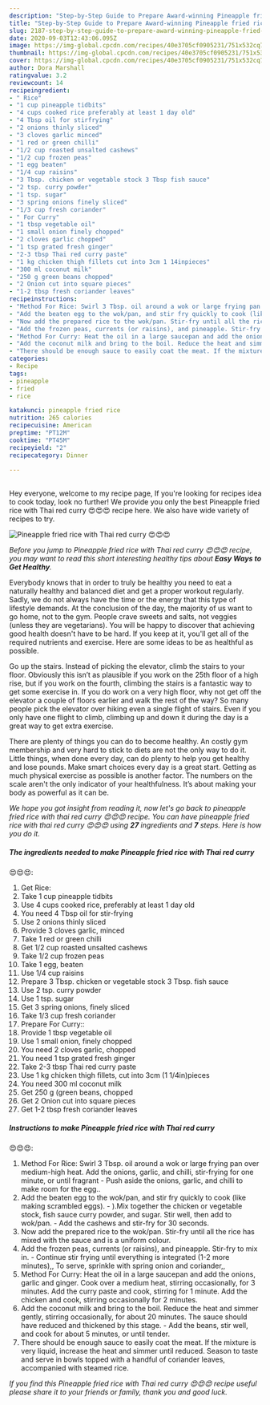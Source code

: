 ```yaml
---
description: "Step-by-Step Guide to Prepare Award-winning Pineapple fried rice with Thai red curry 😍😍😍"
title: "Step-by-Step Guide to Prepare Award-winning Pineapple fried rice with Thai red curry 😍😍😍"
slug: 2187-step-by-step-guide-to-prepare-award-winning-pineapple-fried-rice-with-thai-red-curry
date: 2020-09-03T12:43:06.095Z
image: https://img-global.cpcdn.com/recipes/40e3705cf0905231/751x532cq70/pineapple-fried-rice-with-thai-red-curry-😍😍😍-recipe-main-photo.jpg
thumbnail: https://img-global.cpcdn.com/recipes/40e3705cf0905231/751x532cq70/pineapple-fried-rice-with-thai-red-curry-😍😍😍-recipe-main-photo.jpg
cover: https://img-global.cpcdn.com/recipes/40e3705cf0905231/751x532cq70/pineapple-fried-rice-with-thai-red-curry-😍😍😍-recipe-main-photo.jpg
author: Dora Marshall
ratingvalue: 3.2
reviewcount: 14
recipeingredient:
- " Rice"
- "1 cup pineapple tidbits"
- "4 cups cooked rice preferably at least 1 day old"
- "4 Tbsp oil for stirfrying"
- "2 onions thinly sliced"
- "3 cloves garlic minced"
- "1 red or green chilli"
- "1/2 cup roasted unsalted cashews"
- "1/2 cup frozen peas"
- "1 egg beaten"
- "1/4 cup raisins"
- "3 Tbsp. chicken or vegetable stock 3 Tbsp fish sauce"
- "2 tsp. curry powder"
- "1 tsp. sugar"
- "3 spring onions finely sliced"
- "1/3 cup fresh coriander"
- " For Curry"
- "1 tbsp vegetable oil"
- "1 small onion finely chopped"
- "2 cloves garlic chopped"
- "1 tsp grated fresh ginger"
- "2-3 tbsp Thai red curry paste"
- "1 kg chicken thigh fillets cut into 3cm 1 14inpieces"
- "300 ml coconut milk"
- "250 g green beans chopped"
- "2 Onion cut into square pieces"
- "1-2 tbsp fresh coriander leaves"
recipeinstructions:
- "Method For Rice: Swirl 3 Tbsp. oil around a wok or large frying pan over medium-high heat. Add the onions, garlic, and chilli, stir-frying for one minute, or until fragrant Push aside the onions, garlic, and chilli to make room for the egg.."
- "Add the beaten egg to the wok/pan, and stir fry quickly to cook (like making scrambled eggs). ).Mix together the chicken or vegetable stock, fish sauce curry powder, and sugar. Stir well, then add to wok/pan. Add the cashews and stir-fry for 30 seconds."
- "Now add the prepared rice to the wok/pan. Stir-fry until all the rice has mixed with the sauce and is a uniform colour."
- "Add the frozen peas, currents (or raisins), and pineapple. Stir-fry to mix in. Continue stir frying until everything is integrated (1-2 more minutes),, To serve, sprinkle with spring onion and coriander,,"
- "Method For Curry: Heat the oil in a large saucepan and add the onions, garlic and ginger. Cook over a medium heat, stirring occasionally, for 3 minutes. Add the curry paste and cook, stirring for 1 minute. Add the chicken and cook, stirring occasionally for 2 minutes."
- "Add the coconut milk and bring to the boil. Reduce the heat and simmer gently, stirring occasionally, for about 20 minutes. The sauce should have reduced and thickened by this stage. Add the beans, stir well, and cook for about 5 minutes, or until tender."
- "There should be enough sauce to easily coat the meat. If the mixture is very liquid, increase the heat and simmer until reduced. Season to taste and serve in bowls topped with a handful of coriander leaves, accompanied with steamed rice."
categories:
- Recipe
tags:
- pineapple
- fried
- rice

katakunci: pineapple fried rice 
nutrition: 265 calories
recipecuisine: American
preptime: "PT12M"
cooktime: "PT45M"
recipeyield: "2"
recipecategory: Dinner

---
```

<br>
Hey everyone, welcome to my recipe page, If you're looking for recipes idea to cook today, look no further! We provide you only the best Pineapple fried rice with Thai red curry
😍😍😍 recipe here. We also have wide variety of recipes to try.
<br>


![Pineapple fried rice with Thai red curry
😍😍😍](https://img-global.cpcdn.com/recipes/40e3705cf0905231/751x532cq70/pineapple-fried-rice-with-thai-red-curry-😍😍😍-recipe-main-photo.jpg)

<i>Before you jump to Pineapple fried rice with Thai red curry
😍😍😍 recipe, you may want to read this short interesting healthy tips about <strong>Easy Ways to Get Healthy</strong>.</i>

Everybody knows that in order to truly be healthy you need to eat a naturally healthy and balanced diet and get a proper workout regularly. Sadly, we do not always have the time or the energy that this type of lifestyle demands. At the conclusion of the day, the majority of us want to go home, not to the gym. People crave sweets and salts, not veggies (unless they are vegetarians). You will be happy to discover that achieving good health doesn't have to be hard. If you keep at it, you'll get all of the required nutrients and exercise. Here are some ideas to be as healthful as possible.

Go up the stairs. Instead of picking the elevator, climb the stairs to your floor. Obviously this isn’t as plausible if you work on the 25th floor of a high rise, but if you work on the fourth, climbing the stairs is a fantastic way to get some exercise in. If you do work on a very high floor, why not get off the elevator a couple of floors earlier and walk the rest of the way? So many people pick the elevator over hiking even a single flight of stairs. Even if you only have one flight to climb, climbing up and down it during the day is a great way to get extra exercise. 

There are plenty of things you can do to become healthy. An costly gym membership and very hard to stick to diets are not the only way to do it. Little things, when done every day, can do plenty to help you get healthy and lose pounds. Make smart choices every day is a great start. Getting as much physical exercise as possible is another factor. The numbers on the scale aren't the only indicator of your healthfulness. It’s about making your body as powerful as it can be. 


<i>We hope you got insight from reading it, now let's go back to pineapple fried rice with thai red curry
😍😍😍 recipe. You can have pineapple fried rice with thai red curry
😍😍😍 using <strong>27</strong> ingredients and <strong>7</strong> steps. Here is how you do it.
</i>

##### The ingredients needed to make Pineapple fried rice with Thai red curry
😍😍😍:

1. Get  Rice:
1. Take 1 cup pineapple tidbits
1. Use 4 cups cooked rice, preferably at least 1 day old
1. You need 4 Tbsp oil for stir-frying
1. Use 2 onions thinly sliced
1. Provide 3 cloves garlic, minced
1. Take 1 red or green chilli
1. Get 1/2 cup roasted unsalted cashews
1. Take 1/2 cup frozen peas
1. Take 1 egg, beaten
1. Use 1/4 cup raisins
1. Prepare 3 Tbsp. chicken or vegetable stock 3 Tbsp. fish sauce
1. Use 2 tsp. curry powder
1. Use 1 tsp. sugar
1. Get 3 spring onions, finely sliced
1. Take 1/3 cup fresh coriander
1. Prepare  For Curry::
1. Provide 1 tbsp vegetable oil
1. Use 1 small onion, finely chopped
1. You need 2 cloves garlic, chopped
1. You need 1 tsp grated fresh ginger
1. Take 2-3 tbsp Thai red curry paste
1. Use 1 kg chicken thigh fillets, cut into 3cm (1 1/4in)pieces
1. You need 300 ml coconut milk
1. Get 250 g (green beans, chopped
1. Get 2 Onion cut into square pieces
1. Get 1-2 tbsp fresh coriander leaves


##### Instructions to make Pineapple fried rice with Thai red curry
😍😍😍:

1. Method For Rice: Swirl 3 Tbsp. oil around a wok or large frying pan over medium-high heat. Add the onions, garlic, and chilli, stir-frying for one minute, or until fragrant - Push aside the onions, garlic, and chilli to make room for the egg..
1. Add the beaten egg to the wok/pan, and stir fry quickly to cook (like making scrambled eggs). - ).Mix together the chicken or vegetable stock, fish sauce curry powder, and sugar. Stir well, then add to wok/pan. - Add the cashews and stir-fry for 30 seconds.
1. Now add the prepared rice to the wok/pan. Stir-fry until all the rice has mixed with the sauce and is a uniform colour.
1. Add the frozen peas, currents (or raisins), and pineapple. Stir-fry to mix in. - Continue stir frying until everything is integrated (1-2 more minutes),, To serve, sprinkle with spring onion and coriander,,
1. Method For Curry: Heat the oil in a large saucepan and add the onions, garlic and ginger. Cook over a medium heat, stirring occasionally, for 3 minutes. Add the curry paste and cook, stirring for 1 minute. Add the chicken and cook, stirring occasionally for 2 minutes.
1. Add the coconut milk and bring to the boil. Reduce the heat and simmer gently, stirring occasionally, for about 20 minutes. The sauce should have reduced and thickened by this stage. - Add the beans, stir well, and cook for about 5 minutes, or until tender.
1. There should be enough sauce to easily coat the meat. If the mixture is very liquid, increase the heat and simmer until reduced. Season to taste and serve in bowls topped with a handful of coriander leaves, accompanied with steamed rice.


<i>If you find this Pineapple fried rice with Thai red curry
😍😍😍 recipe useful please share it to your friends or family, thank you and good luck.</i>
